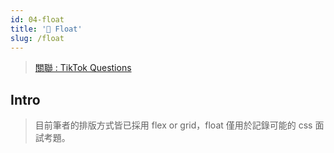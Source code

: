 ```yaml
---
id: 04-float
title: '📜 Float'
slug: /float
---
```


> [關聯 : TikTok Questions](../Interview/Jobs/00-tiktok.md/#html--css)

## Intro

> 目前筆者的排版方式皆已採用 flex or grid，float 僅用於記錄可能的 css 面試考題。
